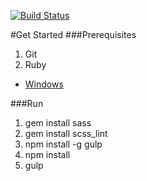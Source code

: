 [![Build Status](https://travis-ci.org/bradyhullopeter/Root.svg?branch=master)](https://travis-ci.org/bradyhullopeter/Root)

#Get Started
###Prerequisites
1. Git
2. Ruby
  - [Windows](http://rubyinstaller.org/)

###Run
1. gem install sass
2. gem install scss_lint
3. npm install -g gulp
3. npm install
4. gulp
